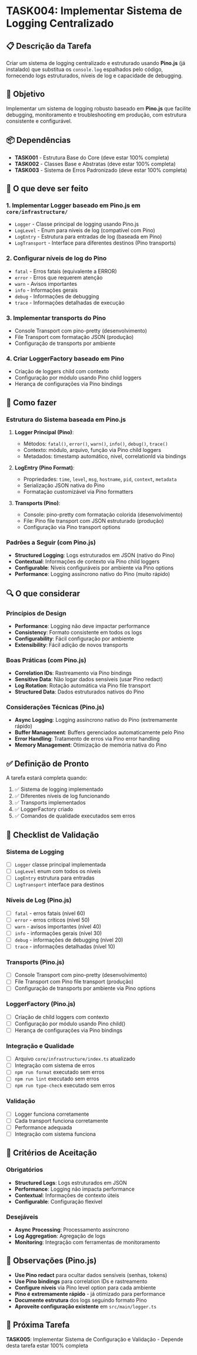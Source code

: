 # TASK004: Implementar Sistema de Logging Centralizado

## 📋 Descrição da Tarefa

Criar um sistema de logging centralizado e estruturado usando **Pino.js** (já instalado) que substitua os `console.log` espalhados pelo código, fornecendo logs estruturados, níveis de log e capacidade de debugging.

## 🎯 Objetivo

Implementar um sistema de logging robusto baseado em **Pino.js** que facilite debugging, monitoramento e troubleshooting em produção, com estrutura consistente e configurável.

## 📦 Dependências

- **TASK001** - Estrutura Base do Core (deve estar 100% completa)
- **TASK002** - Classes Base e Abstratas (deve estar 100% completa)
- **TASK003** - Sistema de Erros Padronizado (deve estar 100% completa)

## 🔧 O que deve ser feito

### 1. Implementar Logger baseado em Pino.js em `core/infrastructure/`

- `Logger` - Classe principal de logging usando Pino.js
- `LogLevel` - Enum para níveis de log (compatível com Pino)
- `LogEntry` - Estrutura para entradas de log (baseada em Pino)
- `LogTransport` - Interface para diferentes destinos (Pino transports)

### 2. Configurar níveis de log do Pino

- `fatal` - Erros fatais (equivalente a ERROR)
- `error` - Erros que requerem atenção
- `warn` - Avisos importantes
- `info` - Informações gerais
- `debug` - Informações de debugging
- `trace` - Informações detalhadas de execução

### 3. Implementar transports do Pino

- Console Transport com pino-pretty (desenvolvimento)
- File Transport com formatação JSON (produção)
- Configuração de transports por ambiente

### 4. Criar LoggerFactory baseado em Pino

- Criação de loggers child com contexto
- Configuração por módulo usando Pino child loggers
- Herança de configurações via Pino bindings

## 🎯 Como fazer

### Estrutura do Sistema baseada em Pino.js

1. **Logger Principal (Pino)**:
   - Métodos: `fatal()`, `error()`, `warn()`, `info()`, `debug()`, `trace()`
   - Contexto: módulo, arquivo, função via Pino child loggers
   - Metadados: timestamp automático, nivel, correlationId via bindings

2. **LogEntry (Pino Format)**:
   - Propriedades: `time`, `level`, `msg`, `hostname`, `pid`, `context`, `metadata`
   - Serialização JSON nativa do Pino
   - Formatação customizável via Pino formatters

3. **Transports (Pino)**:
   - Console: pino-pretty com formatação colorida (desenvolvimento)
   - File: Pino file transport com JSON estruturado (produção)
   - Configuração via Pino transport options

### Padrões a Seguir (com Pino.js)

- **Structured Logging**: Logs estruturados em JSON (nativo do Pino)
- **Contextual**: Informações de contexto via Pino child loggers
- **Configurable**: Níveis configuráveis por ambiente via Pino options
- **Performance**: Logging assíncrono nativo do Pino (muito rápido)

## 🔍 O que considerar

### Princípios de Design

- **Performance**: Logging não deve impactar performance
- **Consistency**: Formato consistente em todos os logs
- **Configurability**: Fácil configuração por ambiente
- **Extensibility**: Fácil adição de novos transports

### Boas Práticas (com Pino.js)

- **Correlation IDs**: Rastreamento via Pino bindings
- **Sensitive Data**: Não logar dados sensíveis (usar Pino redact)
- **Log Rotation**: Rotação automática via Pino file transport
- **Structured Data**: Dados estruturados nativos do Pino

### Considerações Técnicas (Pino.js)

- **Async Logging**: Logging assíncrono nativo do Pino (extremamente rápido)
- **Buffer Management**: Buffers gerenciados automaticamente pelo Pino
- **Error Handling**: Tratamento de erros via Pino error handling
- **Memory Management**: Otimização de memória nativa do Pino

## ✅ Definição de Pronto

A tarefa estará completa quando:

1. ✅ Sistema de logging implementado
2. ✅ Diferentes níveis de log funcionando
3. ✅ Transports implementados
4. ✅ LoggerFactory criado
5. ✅ Comandos de qualidade executados sem erros

## 🧪 Checklist de Validação

### Sistema de Logging
- [ ] `Logger` classe principal implementada
- [ ] `LogLevel` enum com todos os níveis
- [ ] `LogEntry` estrutura para entradas
- [ ] `LogTransport` interface para destinos

### Níveis de Log (Pino.js)
- [ ] `fatal` - erros fatais (nível 60)
- [ ] `error` - erros críticos (nível 50)
- [ ] `warn` - avisos importantes (nível 40)
- [ ] `info` - informações gerais (nível 30)
- [ ] `debug` - informações de debugging (nível 20)
- [ ] `trace` - informações detalhadas (nível 10)

### Transports (Pino.js)
- [ ] Console Transport com pino-pretty (desenvolvimento)
- [ ] File Transport com Pino file transport (produção)
- [ ] Configuração de transports por ambiente via Pino options

### LoggerFactory (Pino.js)
- [ ] Criação de child loggers com contexto
- [ ] Configuração por módulo usando Pino child()
- [ ] Herança de configurações via Pino bindings

### Integração e Qualidade
- [ ] Arquivo `core/infrastructure/index.ts` atualizado
- [ ] Integração com sistema de erros
- [ ] `npm run format` executado sem erros
- [ ] `npm run lint` executado sem erros
- [ ] `npm run type-check` executado sem erros

### Validação
- [ ] Logger funciona corretamente
- [ ] Cada transport funciona corretamente
- [ ] Performance adequada
- [ ] Integração com sistema funciona

## 🚨 Critérios de Aceitação

### Obrigatórios
- **Structured Logs**: Logs estruturados em JSON
- **Performance**: Logging não impacta performance
- **Contextual**: Informações de contexto úteis
- **Configurable**: Configuração flexível

### Desejáveis
- **Async Processing**: Processamento assíncrono
- **Log Aggregation**: Agregação de logs
- **Monitoring**: Integração com ferramentas de monitoramento

## 📝 Observações (Pino.js)

- **Use Pino redact** para ocultar dados sensíveis (senhas, tokens)
- **Use Pino bindings** para correlation IDs e rastreamento
- **Configure níveis** via Pino level option para cada ambiente
- **Pino é extremamente rápido** - já otimizado para performance
- **Documente estrutura** dos logs seguindo formato Pino
- **Aproveite configuração existente** em `src/main/logger.ts`

## 🔄 Próxima Tarefa

**TASK005**: Implementar Sistema de Configuração e Validação - Depende desta tarefa estar 100% completa